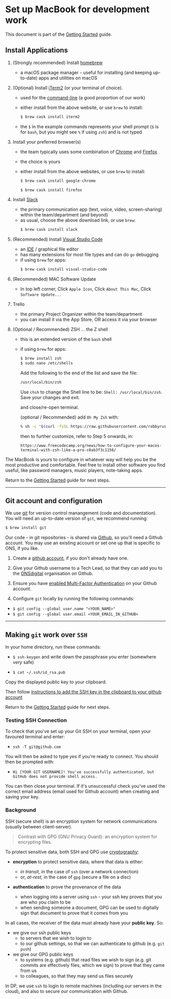 Set up MacBook for development work
====

This document is part of the [Getting Started](https://github.com/ONSdigital/dp/blob/master/guides/GETTING_STARTED.md) guide.

Install Applications
----

1. (Strongly recommended) Install [homebrew](https://brew.sh/)

    - a macOS package manager - useful for installing (and keeping up-to-date) apps and utilities on macOS

2. (Optional) Install [iTerm2](https://www.iterm2.com/downloads.html) (or your terminal of choice).

    - used for the [command-line](https://en.wikipedia.org/wiki/Command-line_interface) (a good proportion of our work)

    - either install from the above website, or use `brew` to install:

      ```sh
      $ brew cask install iterm2
      ```
    - the `$` in the example commands represents your shell prompt (`$` is for `bash`, but you might see `%` if using `zsh`) and is not typed

3. Install your preferred browser(s)

    - the team typically uses some combination of [Chrome](https://www.google.co.uk/chrome) and [Firefox](https://www.mozilla.org/en-GB/firefox)
    - the choice is yours
    - either install from the above websites, or use `brew` to install:

      ```sh
      $ brew cask install google-chrome
      ```

      ```sh
      $ brew cask install firefox
      ```
    
4. Install [Slack](https://slack.com/intl/en-gb/downloads/mac?geocode=en-gb)

    - the primary communication app (text, voice, video, screen-sharing) within the team/department (and beyond)
    - as usual, choose the above download link, or use `brew`:
      ```sh
      $ brew cask install slack
      ```

5. (Recommended) Install [Visual Studio Code](https://code.visualstudio.com/docs/setup/mac)

    - an [IDE](https://en.wikipedia.org/wiki/Integrated_development_environment) / graphical file editor
    - has many extensions for most file types and can do `go` debugging
    - if using `brew` for apps:
      ```sh
      $ brew cask install visual-studio-code
      ```

6. (Recommended) MAC Software Update

    - In top left corner, Click `Apple Icon`, Click `About This Mac`, Click `Software Update...`

7. Trello

    - the primary Project Organizer within the team/department
    - you can install it via the App Store, OR access it via your browser

8. (Optional / Recommended) ZSH  ... the Z shell
    - this is an extended version of the `bash` shell
    - if using `brew` for apps:
      ```sh
      $ brew install zsh
      $ sudo nano /etc/shells
      ```
      Add the following to the end of the list and save the file:
      ```sh
      /usr/local/bin/zsh
      ```
      Use ```chsh``` to change the Shell line to be: `Shell: /usr/local/bin/zsh`. Save your changes and exit.
       
      and close/re-open terminal.

      (optional / Recommended) add `Oh My Zsh` with:
      ```sh
      % sh -c "$(curl -fsSL https://raw.githubusercontent.com/robbyrussell/oh-my-zsh/master/tools/install.sh)"
      ```
      then to further customize, refer to Step 5 onwards, in:
      ```
      https://www.freecodecamp.org/news/how-to-configure-your-macos-terminal-with-zsh-like-a-pro-c0ab3f3c1156/
      ```

The MacBook is yours to configure in whatever way will help you be the most productive and comfortable. Feel free to install other software you find useful, like password managers, music players, note-taking apps.

Return to the [Getting Started](https://github.com/ONSdigital/dp/blob/master/guides/GETTING_STARTED.md) guide for next steps.

--------------

Git account and configuration
----

We use [git](https://book.git-scm.com/) for version control manangement (code and documentation). You will need an up-to-date version of `git`, we recommend running:

```sh
$ brew install git
```

Our code - in git repositories - is shared via [Github](https://github.com), so you'll need a Github account. You may use an existing account or set one up that is specific to ONS, if you like.

1. Create a [github account](https://github.com/), if you don't already have one.

2. Give your Github username to a Tech Lead, so that they can add you to the [ONSdigital](https://github.com/ONSdigital) organisation on Github.

3. Ensure you have [enabled Multi-Factor Authentication](https://docs.github.com/en/github/authenticating-to-github/configuring-two-factor-authentication) on your Github account.

4. Configure `git` locally by running the following commands:
  * `$ git config --global user.name "<YOUR_NAME>"`
  * `$ git config --global user.email <YOUR_EMAIL_IN_GITHUB>`

---


Making `git` work over `SSH`
---

In your home directory, run these commands:

  * `$ ssh-keygen` and write down the passphrase you enter (somewhere _very_ safe)

  * `$ cat ~/.ssh/id_rsa.pub`

Copy the displayed public key to your clipboard.

Then follow [instructions to add the SSH key in the clipboard to your github account](https://help.github.com/en/github/authenticating-to-github/adding-a-new-ssh-key-to-your-github-account)

Return to the [Getting Started](https://github.com/ONSdigital/dp/blob/master/guides/GETTING_STARTED.md) guide for next steps.

### Testing SSH Connection

To check that you've set up your Git SSH on your terminal, open your favoured terminal and enter:
  * `ssh -T git@github.com`
  
You will then be asked to type *yes* if you're ready to connect. You should then be prompted with:
  * `Hi [YOUR GIT USERNAME]! You've successfully authenticated, but GitHub does not provide shell access.`

You can then close your terminal. If it's unsuccessful check you've used the correct email address (email used for Github account) when creating and saving your key.

### Background

SSH (secure shell) is an encryption system for network communications (usually between client-server).

> Contrast with GPG (GNU Privacy Guard): an encryption system for encrypting files.

To protect sensitive data, both SSH and GPG use [cryptography](https://en.wikipedia.org/wiki/Public-key_cryptography):
- **encryption** to protect sensitive data, where that data is either:
  - _in transit,_ in the case of `ssh` (over a network connection)
  - or, _at-rest,_ in the case of `gpg` (secure a file on a disc)

- **authentication** to prove the provenance of the data
  - when logging into a server using `ssh` - your ssh key proves that you are who you claim to be
  - when sending someone a document, GPG can be used to digitally sign that document to prove that it comes from you

In all cases, the receiver of the data must already have your **public key**. So:
- we give our ssh public keys
  - to servers that we wish to login to
  - to our github settings, so that we can authenticate to github (e.g. `git push`)
- we give our GPG public keys
  - to systems (e.g. github) that read files we wish to sign (e.g. git commits are effectively files, which we sign) to prove that they came from us
  - to colleagues, so that they may send us files securely

In DP, we use `ssh` to login to remote machines (including our servers in the cloud), and also to secure
our communication with Github.
